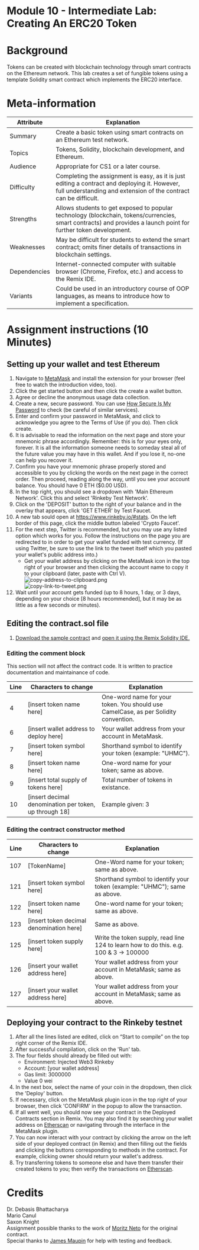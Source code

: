 Module 10 - Intermediate Lab: Creating An ERC20 Token
=======================
# Background
Tokens can be created with blockchain technology through smart contracts on the Ethereum network. This lab creates a set of fungible tokens using a template Solidity smart contract which implements the ERC20 interface.

# Meta-information

| Attribute | Explanation |
| ------------- | ------------- |
| Summary | Create a basic token using smart contracts on an Ethereum test network. |
| Topics | Tokens, Solidity, blockchain development, and Ethereum. |
| Audience | Appropriate for CS1 or a later course. |
| Difficulty | Completing the assignment is easy, as it is just editing a contract and deploying it. However, full understanding and extension of the contract can be difficult. |
| Strengths | Allows students to get exposed to popular technology (blockchain, tokens/currencies, smart contracts) and provides a launch point for further token development. |
| Weaknesses | May be difficult for students to extend the smart contract; omits finer details of transactions in blockchain settings. | 
| Dependencies | Internet-connected computer with suitable browser (Chrome, Firefox, etc.) and access to the Remix IDE. |
| Variants | Could be used in an introductory course of OOP languages, as means to introduce how to implement a specification. |

# Assignment instructions (10 Minutes)

## Setting up your wallet and test Ethereum
1. Navigate to [MetaMask](https://metamask.io/) and install the extension for your browser (feel free to watch the introduction video, too).
2. Click the get started button and then click the create a wallet button.
3. Agree or decline the anonymous usage data collection.
4. Create a new, secure password. You can use [How Secure Is My Password](https://howsecureismypassword.net/) to check (be careful of similar services).
5. Enter and confirm your password in MetaMask, and click to acknowledge you agree to the Terms of Use (if you do). Then click create.
6. It is advisable to read the information on the next page and store your mnemonic phrase accordingly. Remember: this is for your eyes only, forever. It is all the information someone needs to someday steal all of the future value you may have in this wallet. And if you lose it, no-one can help you recover it.
7. Confirm you have your mnemonic phrase properly stored and accessible to you by clicking the words on the next page in the correct order. Then proceed, reading along the way, until you see your account balance. You should have 0 ETH ($0.00 USD).
8. In the top right, you should see a dropdown with 'Main Ethereum Network'. Click this and select 'Rinkeby Test Network'.
9. Click on the 'DEPOSIT' button to the right of your balance and in the overlay that appears, click 'GET ETHER' by Test Faucet.
10. A new tab sould open at https://www.rinkeby.io/#stats. On the left border of this page, click the middle button labeled 'Crypto Faucet'.
11. For the next step, Twitter is recommended, but you may use any listed option which works for you. Follow the instructions on the page you are redirected to in order to get your wallet funded with test currency. (If using Twitter, be sure to use the link to the tweet itself which you pasted your wallet's public address into.)
    * Get your wallet address by clicking on the MetaMask icon in the top right of your browser and then clicking the account name to copy it to your clipboard (later, paste with Ctrl V).  
    ![copy-address-to-clipboard.png](screenshots/copy-address-to-clipboard.png)  
    ![copy-link-to-tweet.png](screenshots/copy-link-to-tweet.png)
12. Wait until your account gets funded (up to 8 hours, 1 day, or 3 days, depending on your choice \[8 hours recommended\], but it may be as little as a few seconds or minutes).

## Editing the contract.sol file
1. [Download the sample contract](contract.sol) and [open it using the Remix Solidity IDE.](https://remix.ethereum.org/)

### Editing the comment block
This section will not affect the contract code. It is written to practice documentation and maintainance of code. 

| Line | Characters to change | Explanation |
| --- | --- | --- |
| 4 | [insert token name here] | One-word name for your token. You should use CamelCase, as per Solidity convention. |
| 6 | [insert wallet address to deploy here] | Your wallet address from your account in MetaMask. |
| 7 | [insert token symbol here] | Shorthand symbol to identify your token (example: "UHMC"). |
| 8 | [insert token name here] | One-word name for your token; same as above. |
| 9 | [insert total supply of tokens here] | Total number of tokens in existance. |
| 10 | [insert decimal denomination per token, up through 18] | Example given: 3 |

### Editing the contract constructor method

| Line | Characters to change | Explanation |
| --- | --- | --- |
| 107 | [TokenName] | One-Word name for your token; same as above. |
| 121 | [insert token symbol here] | Shorthand symbol to identify your token (example: "UHMC"); same as above. |
| 122 | [insert token name here] | One-word name for your token; same as above. |
| 123 | [insert token decimal denomination here] | Same as above. |
| 125 | [insert token supply here] | Write the token supply, read line 124 to learn how to do this. e.g. 100 & 3 -> 100000 |
| 126 | [insert your wallet address here] | Your wallet address from your account in MetaMask; same as above. |
| 127 | [insert your wallet address here] | Your wallet address from your account in MetaMask; same as above. |

## Deploying your contract to the Rinkeby testnet
1. After all the lines listed are edited, click on “Start to compile” on the top right corner of the Remix IDE.
2. After successful compilation, click on the 'Run' tab.
3. The four fields should already be filled out with:
    * Environment: Injected Web3 Rinkeby
    * Account: \[your wallet address\]
    * Gas limit: 3000000
    * Value 0 wei
4. In the next box, select the name of your coin in the dropdown, then click the 'Deploy' button.
5. If necessary, click on the MetaMask plugin icon in the top right of your browser, then click 'CONFIRM' in the popup to allow the transaction.
6. If all went well, you should now see your contract in the Deployed Contracts section in Remix. You may also find it by searching your wallet address on [Etherscan][rinkeby.etherscan.io] or navigating through the interface in the MetaMask plugin.
7. You can now interact with your contract by clicking the arrow on the left side of your deployed contract (in Remix) and then filling out the fields and clicking the buttons corresponding to methods in the contract. For example, clicking owner should return your wallet's address.
8. Try transferring tokens to someone else and have them transfer their created tokens to you; then verify the transactions on [Etherscan][rinkeby.etherscan.io].

# Credits
Dr. Debasis Bhattacharya  
Mario Canul  
Saxon Knight  
Assignment possible thanks to the work of [Moritz Neto](https://twitter.com/mrtzneto) for the original contract.  
Special thanks to [James Maupin](https://github.com/jmsMaupin1) for help with testing and feedback.  

[rinkeby.etherscan.io]: https://rinkeby.etherscan.io/
